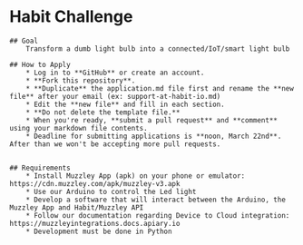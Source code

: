 # Habit Challenge
    ## Goal
        Transform a dumb light bulb into a connected/IoT/smart light bulb

    ## How to Apply
        * Log in to **GitHub** or create an account.
        * **Fork this repository**.
        * **Duplicate** the application.md file first and rename the **new file** after your email (ex: support-at-habit-io.md)
        * Edit the **new file** and fill in each section.
        * **Do not delete the template file.**
        * When you're ready, **submit a pull request** and **comment** using your markdown file contents.
        * Deadline for submitting applications is **noon, March 22nd**. After than we won't be accepting more pull requests.


    ## Requirements
        * Install Muzzley App (apk) on your phone or emulator: https://cdn.muzzley.com/apk/muzzley-v3.apk
        * Use our Arduino to control the Led light
        * Develop a software that will interact between the Arduino, the Muzzley App and Habit/Muzzley API
        * Follow our documentation regarding Device to Cloud integration: https://muzzleyintegrations.docs.apiary.io
        * Development must be done in Python
